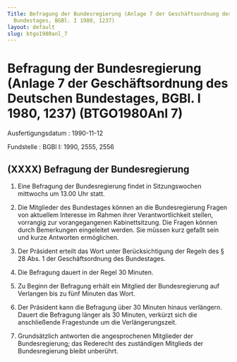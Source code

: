 ```yaml
---
Title: Befragung der Bundesregierung (Anlage 7 der Geschäftsordnung des Deutschen
  Bundestages, BGBl. I 1980, 1237)
layout: default
slug: btgo1980anl_7
---
```


# Befragung der Bundesregierung (Anlage 7 der Geschäftsordnung des Deutschen Bundestages, BGBl. I 1980, 1237) (BTGO1980Anl 7)

Ausfertigungsdatum
:   1990-11-12

Fundstelle
:   BGBl I: 1990, 2555, 2556



## (XXXX) Befragung der Bundesregierung


1.  Eine Befragung der Bundesregierung findet in Sitzungswochen mittwochs
    um 13.00 Uhr statt.


2.  Die Mitglieder des Bundestages können an die Bundesregierung Fragen
    von aktuellem Interesse im Rahmen ihrer Verantwortlichkeit stellen,
    vorrangig zur vorangegangenen Kabinettsitzung. Die Fragen können durch
    Bemerkungen eingeleitet werden. Sie müssen kurz gefaßt sein und kurze
    Antworten ermöglichen.


3.  Der Präsident erteilt das Wort unter Berücksichtigung der Regeln des §
    28 Abs. 1 der Geschäftsordnung des Bundestages.


4.  Die Befragung dauert in der Regel 30 Minuten.


5.  Zu Beginn der Befragung erhält ein Mitglied der Bundesregierung auf
    Verlangen bis zu fünf Minuten das Wort.


6.  Der Präsident kann die Befragung über 30 Minuten hinaus verlängern.
    Dauert die Befragung länger als 30 Minuten, verkürzt sich die
    anschließende Fragestunde um die Verlängerungszeit.


7.  Grundsätzlich antworten die angesprochenen Mitglieder der
    Bundesregierung; das Rederecht des zuständigen Mitglieds der
    Bundesregierung bleibt unberührt.




